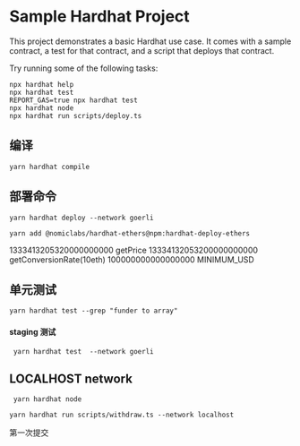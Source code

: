 # Sample Hardhat Project

This project demonstrates a basic Hardhat use case. It comes with a sample contract, a test for that contract, and a script that deploys that contract.

Try running some of the following tasks:

```shell
npx hardhat help
npx hardhat test
REPORT_GAS=true npx hardhat test
npx hardhat node
npx hardhat run scripts/deploy.ts
```

## 编译

```
yarn hardhat compile
```

## 部署命令

```
yarn hardhat deploy --network goerli
```

```
yarn add @nomiclabs/hardhat-ethers@npm:hardhat-deploy-ethers
```

1333413205320000000000 getPrice
13334132053200000000000 getConversionRate(10eth)
100000000000000000 MINIMUM_USD

## 单元测试

```
yarn hardhat test --grep "funder to array"

```

#### staging 测试

```
 yarn hardhat test  --network goerli
```

## LOCALHOST network

```
 yarn hardhat node

yarn hardhat run scripts/withdraw.ts --network localhost
```

第一次提交
